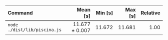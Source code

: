 | Command | Mean [s] | Min [s] | Max [s] | Relative |
|:---|---:|---:|---:|---:|
| `node ./dist/lib/piscina.js` | 11.677 ± 0.007 | 11.672 | 11.681 | 1.00 |
